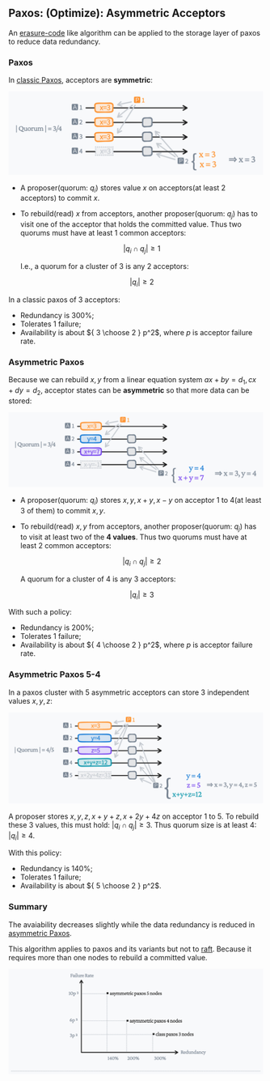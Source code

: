 ## Paxos: (Optimize): Asymmetric Acceptors

An [erasure-code](https://en.wikipedia.org/wiki/Erasure_code) like algorithm can be applied to the storage layer of
paxos to reduce data redundancy.

### Paxos

In [classic Paxos](http://lamport.azurewebsites.net/pubs/pubs.html#paxos-simple),
acceptors are **symmetric**:

![classic](asymmetric-paxos-classic.jpeg)

- A proposer(quorum: $q_i$) stores value $x$ on acceptors(at least 2 acceptors) to commit $x$.

- To rebuild(read) $x$ from acceptors, another proposer(quorum: $q_j$) has to visit one of the acceptor that holds the committed value.
  Thus two quorums must have at least 1 common acceptors:

  $$
  |q_i \cap q_j| \ge 1
  $$

  I.e., a quorum for a cluster of 3 is any 2 acceptors:

  $$
  |q_i| \ge 2
  $$

In a classic paxos of 3 acceptors:
- Redundancy is 300%;
- Tolerates 1 failure;
- Availability is about ${ 3 \choose 2  } p^2$, where $p$ is acceptor failure rate.



### Asymmetric Paxos

Because we can rebuild $x, y$ from a linear equation system $ax+by=d_1, cx+dy=d_2$,
acceptor states can be **asymmetric** so that more data can be stored:

![ec](asymmetric-paxos-ec.jpeg)

- A proposer(quorum: $q_i$) stores $x, y, x+y, x-y$ on acceptor 1 to 4(at least 3 of
    them) to commit $x, y$.

- To rebuild(read) $x, y$ from acceptors, another proposer(quorum: $q_j$) has to visit at least two of the **4 values**.
  Thus two quorums must have at least 2 common acceptors:

  $$
  |q_i \cap q_j| \ge 2
  $$

  A quorum for a cluster of 4 is any 3 acceptors:

  $$
  |q_i| \ge 3
  $$


With such a policy:
- Redundancy is 200%;
- Tolerates 1 failure;
- Availability is about ${ 4 \choose 2  } p^2$, where $p$ is acceptor failure rate.


### Asymmetric Paxos 5-4

In a paxos cluster with 5 asymmetric acceptors can store 3 independent values
$x, y, z$:

![ec53](asymmetric-paxos-ec-53.jpeg)

A proposer stores $x, y, z, x+y+z, x+2y+4z$ on acceptor 1 to 5.
To rebuild these 3 values, this must hold: $|q_i \cap q_j| \ge 3$.
Thus quorum size is at least 4: $|q_i| \ge 4$.


With this policy:
- Redundancy is 140%;
- Tolerates 1 failure;
- Availability is about ${ 5 \choose 2  } p^2$.

### Summary

The avaiability decreases slightly while the data redundancy is reduced in [asymmetric Paxos](https://github.com/drmingdrmer/consensus-bugs#paxos-optimize-asymmetric-acceptors).

This algorithm applies to paxos and its variants but not to [raft](https://raft.github.io/).
Because it requires more than one nodes to rebuild a committed value.

![chart](asymmetric-paxos-chart.jpeg)
